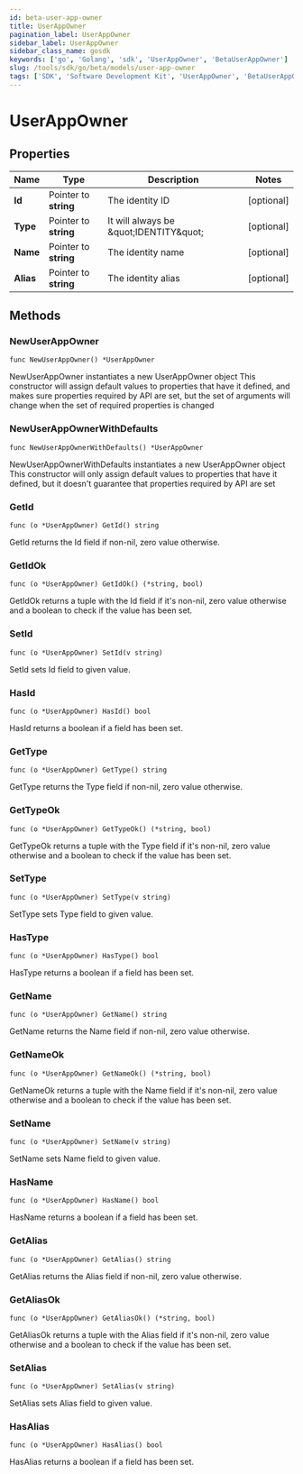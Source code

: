 ```yaml
---
id: beta-user-app-owner
title: UserAppOwner
pagination_label: UserAppOwner
sidebar_label: UserAppOwner
sidebar_class_name: gosdk
keywords: ['go', 'Golang', 'sdk', 'UserAppOwner', 'BetaUserAppOwner'] 
slug: /tools/sdk/go/beta/models/user-app-owner
tags: ['SDK', 'Software Development Kit', 'UserAppOwner', 'BetaUserAppOwner']
---
```


# UserAppOwner

## Properties

Name | Type | Description | Notes
------------ | ------------- | ------------- | -------------
**Id** | Pointer to **string** | The identity ID | [optional] 
**Type** | Pointer to **string** | It will always be \&quot;IDENTITY\&quot; | [optional] 
**Name** | Pointer to **string** | The identity name | [optional] 
**Alias** | Pointer to **string** | The identity alias | [optional] 

## Methods

### NewUserAppOwner

`func NewUserAppOwner() *UserAppOwner`

NewUserAppOwner instantiates a new UserAppOwner object
This constructor will assign default values to properties that have it defined,
and makes sure properties required by API are set, but the set of arguments
will change when the set of required properties is changed

### NewUserAppOwnerWithDefaults

`func NewUserAppOwnerWithDefaults() *UserAppOwner`

NewUserAppOwnerWithDefaults instantiates a new UserAppOwner object
This constructor will only assign default values to properties that have it defined,
but it doesn't guarantee that properties required by API are set

### GetId

`func (o *UserAppOwner) GetId() string`

GetId returns the Id field if non-nil, zero value otherwise.

### GetIdOk

`func (o *UserAppOwner) GetIdOk() (*string, bool)`

GetIdOk returns a tuple with the Id field if it's non-nil, zero value otherwise
and a boolean to check if the value has been set.

### SetId

`func (o *UserAppOwner) SetId(v string)`

SetId sets Id field to given value.

### HasId

`func (o *UserAppOwner) HasId() bool`

HasId returns a boolean if a field has been set.

### GetType

`func (o *UserAppOwner) GetType() string`

GetType returns the Type field if non-nil, zero value otherwise.

### GetTypeOk

`func (o *UserAppOwner) GetTypeOk() (*string, bool)`

GetTypeOk returns a tuple with the Type field if it's non-nil, zero value otherwise
and a boolean to check if the value has been set.

### SetType

`func (o *UserAppOwner) SetType(v string)`

SetType sets Type field to given value.

### HasType

`func (o *UserAppOwner) HasType() bool`

HasType returns a boolean if a field has been set.

### GetName

`func (o *UserAppOwner) GetName() string`

GetName returns the Name field if non-nil, zero value otherwise.

### GetNameOk

`func (o *UserAppOwner) GetNameOk() (*string, bool)`

GetNameOk returns a tuple with the Name field if it's non-nil, zero value otherwise
and a boolean to check if the value has been set.

### SetName

`func (o *UserAppOwner) SetName(v string)`

SetName sets Name field to given value.

### HasName

`func (o *UserAppOwner) HasName() bool`

HasName returns a boolean if a field has been set.

### GetAlias

`func (o *UserAppOwner) GetAlias() string`

GetAlias returns the Alias field if non-nil, zero value otherwise.

### GetAliasOk

`func (o *UserAppOwner) GetAliasOk() (*string, bool)`

GetAliasOk returns a tuple with the Alias field if it's non-nil, zero value otherwise
and a boolean to check if the value has been set.

### SetAlias

`func (o *UserAppOwner) SetAlias(v string)`

SetAlias sets Alias field to given value.

### HasAlias

`func (o *UserAppOwner) HasAlias() bool`

HasAlias returns a boolean if a field has been set.


